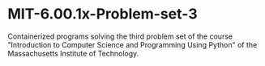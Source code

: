# MIT-6.00.1x-Problem-set-3
Containerized programs solving the third problem set of the course "Introduction to Computer Science and Programming Using Python" of the Massachusetts Institute of Technology.
